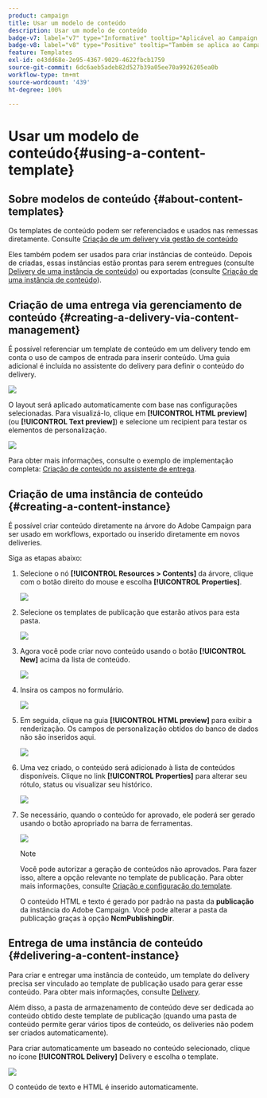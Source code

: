 ```yaml
---
product: campaign
title: Usar um modelo de conteúdo
description: Usar um modelo de conteúdo
badge-v7: label="v7" type="Informative" tooltip="Aplicável ao Campaign Classic v7"
badge-v8: label="v8" type="Positive" tooltip="Também se aplica ao Campaign v8"
feature: Templates
exl-id: e43dd68e-2e95-4367-9029-4622fbcb1759
source-git-commit: 6dc6aeb5adeb82d527b39a05ee70a9926205ea0b
workflow-type: tm+mt
source-wordcount: '439'
ht-degree: 100%

---
```


# Usar um modelo de conteúdo{#using-a-content-template}



## Sobre modelos de conteúdo {#about-content-templates}

Os templates de conteúdo podem ser referenciados e usados nas remessas diretamente. Consulte [Criação de um delivery via gestão de conteúdo](#creating-a-delivery-via-content-management)

Eles também podem ser usados para criar instâncias de conteúdo. Depois de criadas, essas instâncias estão prontas para serem entregues (consulte [Delivery de uma instância de conteúdo](#delivering-a-content-instance)) ou exportadas (consulte [Criação de uma instância de conteúdo](#creating-a-content-instance)).

## Criação de uma entrega via gerenciamento de conteúdo {#creating-a-delivery-via-content-management}

É possível referenciar um template de conteúdo em um delivery tendo em conta o uso de campos de entrada para inserir conteúdo. Uma guia adicional é incluída no assistente do delivery para definir o conteúdo do delivery.

![](assets/s_ncs_content_deliver_a_content.png)

O layout será aplicado automaticamente com base nas configurações selecionadas. Para visualizá-lo, clique em **[!UICONTROL HTML preview]** (ou **[!UICONTROL Text preview]**) e selecione um recipient para testar os elementos de personalização.

![](assets/s_ncs_content_deliver_a_content_html.png)

Para obter mais informações, consulte o exemplo de implementação completa: [Criação de conteúdo no assistente de entrega](use-case--creating-content-management.md#creating-content-in-the-delivery-wizard).

## Criação de uma instância de conteúdo {#creating-a-content-instance}

É possível criar conteúdo diretamente na árvore do Adobe Campaign para ser usado em workflows, exportado ou inserido diretamente em novos deliveries.

Siga as etapas abaixo:

1. Selecione o nó **[!UICONTROL Resources > Contents]** da árvore, clique com o botão direito do mouse e escolha **[!UICONTROL Properties]**.

   ![](assets/s_ncs_content_folder_properties.png)

1. Selecione os templates de publicação que estarão ativos para esta pasta.

   ![](assets/s_ncs_content_folder_templates.png)

1. Agora você pode criar novo conteúdo usando o botão **[!UICONTROL New]** acima da lista de conteúdo.

   ![](assets/s_ncs_content_folder_create_a_template.png)

1. Insira os campos no formulário.

   ![](assets/s_ncs_content_folder_use_a_template.png)

1. Em seguida, clique na guia **[!UICONTROL HTML preview]** para exibir a renderização. Os campos de personalização obtidos do banco de dados não são inseridos aqui.

   ![](assets/s_ncs_content_folder_use_a_template_preview.png)

1. Uma vez criado, o conteúdo será adicionado à lista de conteúdos disponíveis. Clique no link **[!UICONTROL Properties]** para alterar seu rótulo, status ou visualizar seu histórico.

   ![](assets/s_ncs_content_folder_template_properties.png)

1. Se necessário, quando o conteúdo for aprovado, ele poderá ser gerado usando o botão apropriado na barra de ferramentas.

   ![](assets/s_ncs_content_folder_template_generate.png)

   >[!NOTE]
   >
   >Você pode autorizar a geração de conteúdos não aprovados. Para fazer isso, altere a opção relevante no template de publicação. Para obter mais informações, consulte [Criação e configuração do template](publication-templates.md#creating-and-configuring-the-template).

   O conteúdo HTML e texto é gerado por padrão na pasta da **publicação** da instância do Adobe Campaign. Você pode alterar a pasta da publicação graças à opção **NcmPublishingDir**.

## Entrega de uma instância de conteúdo {#delivering-a-content-instance}

Para criar e entregar uma instância de conteúdo, um template do delivery precisa ser vinculado ao template de publicação usado para gerar esse conteúdo. Para obter mais informações, consulte [Delivery](publication-templates.md#delivery).

Além disso, a pasta de armazenamento de conteúdo deve ser dedicada ao conteúdo obtido deste template de publicação (quando uma pasta de conteúdo permite gerar vários tipos de conteúdo, os deliveries não podem ser criados automaticamente).

Para criar automaticamente um baseado no conteúdo selecionado, clique no ícone **[!UICONTROL Delivery]** Delivery e escolha o template.

![](assets/s_ncs_content_folder_create_the_delivery.png)

O conteúdo de texto e HTML é inserido automaticamente.
